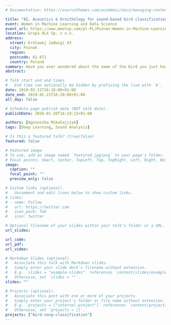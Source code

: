 ```yaml
---
# Documentation: https://sourcethemes.com/academic/docs/managing-content/

title: "AI, Acoustics & Ornithology for sound-based bird classification"
event: Women in Machine Learning and Data Science
event_url: https://www.meetup.com/pl-PL/Poznan-Women-in-Machine-Learning-Data-Science/events/268288384/
location: Grupa OLX Sp. z o.o.  
address:
  street: Królowej Jadwigi 43
  city: Poznań
  region:
  postcode: 61-871
  country: Poland
summary: Have you ever wondered about the name of the bird you just heard singing? A group of women from local Polish chapter of Women in Machine Learning & Data Science (WiMLDS) organization not only thought about it but also decided to create a solution, on their own, to be able to detect birds species based on the sound they make.
abstract:

# Talk start and end times.
#   End time can optionally be hidden by prefixing the line with `#`.
date: 2019-02-21T16:18:00+01:00
date_end: 2019-02-21T16:20:00+01:00
all_day: false

# Schedule page publish date (NOT talk date).
publishDate: 2020-01-20T16:19:22+01:00

authors: [Agnieszka Mikołajczyk]
tags: [Deep Learning, Sound Analysis]

# Is this a featured talk? (true/false)
featured: false

# Featured image
# To use, add an image named `featured.jpg/png` to your page's folder. 
# Focal points: Smart, Center, TopLeft, Top, TopRight, Left, Right, BottomLeft, Bottom, BottomRight.
image:
  caption: ""
  focal_point: ""
  preview_only: false

# Custom links (optional).
#   Uncomment and edit lines below to show custom links.
# links:
# - name: Follow
#   url: https://twitter.com
#   icon_pack: fab
#   icon: twitter

# Optional filename of your slides within your talk's folder or a URL.
url_slides: 

url_code:
url_pdf: 
url_video:

# Markdown Slides (optional).
#   Associate this talk with Markdown slides.
#   Simply enter your slide deck's filename without extension.
#   E.g. `slides = "example-slides"` references `content/slides/example-slides.md`.
#   Otherwise, set `slides = ""`.
slides: ""

# Projects (optional).
#   Associate this post with one or more of your projects.
#   Simply enter your project's folder or file name without extension.
#   E.g. `projects = ["internal-project"]` references `content/project/deep-learning/index.md`.
#   Otherwise, set `projects = []`.
projects: ["bird-song-classification"]
---
```

